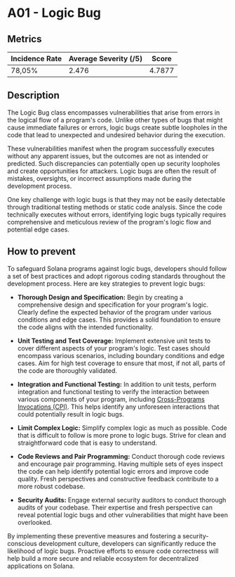 # A01 - Logic Bug

## Metrics

| Incidence Rate | Average Severity (/5) | Score      |
|----------------|-----------------------|------------|
|     78,05%     |         2.476         |   4.7877   |

## Description

The Logic Bug class encompasses vulnerabilities that arise from errors in the logical flow of a program's code. Unlike other types of bugs that might cause immediate failures or errors, logic bugs create subtle loopholes in the code that lead to unexpected and undesired behavior during the execution.

These vulnerabilities manifest when the program successfully executes without any apparent issues, but the outcomes are not as intended or predicted. Such discrepancies can potentially open up security loopholes and create opportunities for attackers. Logic bugs are often the result of mistakes, oversights, or incorrect assumptions made during the development process.

One key challenge with logic bugs is that they may not be easily detectable through traditional testing methods or static code analysis. Since the code technically executes without errors, identifying logic bugs typically requires comprehensive and meticulous review of the program's logic flow and potential edge cases.

## How to prevent

To safeguard Solana programs against logic bugs, developers should follow a set of best practices and adopt rigorous coding standards throughout the development process. Here are key strategies to prevent logic bugs:

- **Thorough Design and Specification:** Begin by creating a comprehensive design and specification for your program's logic. Clearly define the expected behavior of the program under various conditions and edge cases. This provides a solid foundation to ensure the code aligns with the intended functionality.

- **Unit Testing and Test Coverage:** Implement extensive unit tests to cover different aspects of your program's logic. Test cases should encompass various scenarios, including boundary conditions and edge cases. Aim for high test coverage to ensure that most, if not all, parts of the code are thoroughly validated.

- **Integration and Functional Testing:** In addition to unit tests, perform integration and functional testing to verify the interaction between various components of your program, including [Cross-Programs Invocations (CPI)](https://docs.solana.com/developing/programming-model/calling-between-programs). This helps identify any unforeseen interactions that could potentially result in logic bugs.

- **Limit Complex Logic:** Simplify complex logic as much as possible. Code that is difficult to follow is more prone to logic bugs. Strive for clean and straightforward code that is easy to understand.

- **Code Reviews and Pair Programming:** Conduct thorough code reviews and encourage pair programming. Having multiple sets of eyes inspect the code can help identify potential logic errors and improve code quality. Fresh perspectives and constructive feedback contribute to a more robust codebase.

- **Security Audits:** Engage external security auditors to conduct thorough audits of your codebase. Their expertise and fresh perspective can reveal potential logic bugs and other vulnerabilities that might have been overlooked.

By implementing these preventive measures and fostering a security-conscious development culture, developers can significantly reduce the likelihood of logic bugs. Proactive efforts to ensure code correctness will help build a more secure and reliable ecosystem for decentralized applications on Solana.